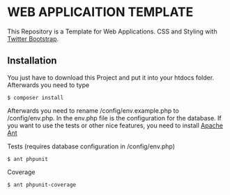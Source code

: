 # WEB APPLICAITION TEMPLATE

This Repository is a Template for Web Applications. 
CSS and Styling with [Twitter Bootstrap](http://getbootstrap.com/ "Bootstrap Home").

## Installation

You just have to download this Project and put it into your htdocs folder. 
Afterwards you need to type
```
$ composer install
```
Afterwards you need to rename /config/env.example.php to /config/env.php. In the env.php file is the configuration for the database.
If you want to use the tests or other nice features, you need to install [Apache Ant](https://lernjournal.d4rkmindz.ch/doku.php/installationen:ant "Documented Ant installation")

Tests (requires database configuration in /config/env.php)
````
$ ant phpunit
````
Coverage
````
$ ant phpunit-coverage
````